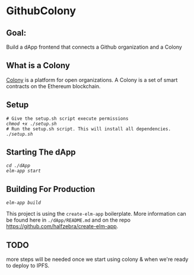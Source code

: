 # GithubColony

## Goal:
Build a dApp frontend that connects a Github organization and a Colony

## What is a Colony
[Colony](https://colony.io/) is a platform for open organizations. A Colony is a set of smart contracts on the Ethereum blockchain.

## Setup
  `# Give the setup.sh script execute permissions`  
  *`chmod +x ./setup.sh`*  
  `# Run the setup.sh script. This will install all dependencies.`  
  *`./setup.sh`*  

## Starting The dApp  
  *`cd ./dApp`*  
  *`elm-app start`*  

## Building For Production  
  *`elm-app build`*  

This project is using the `create-elm-app` boilerplate. More information can be found here in `./dApp/README.md` and on the repo https://github.com/halfzebra/create-elm-app.

## TODO  
more steps will be needed once we start using colony & when we're ready to deploy to IPFS.